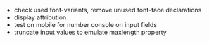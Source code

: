 - check used font-variants, remove unused font-face declarations
- display attribution
- test on mobile for number console on input fields
- truncate input values to emulate maxlength property
